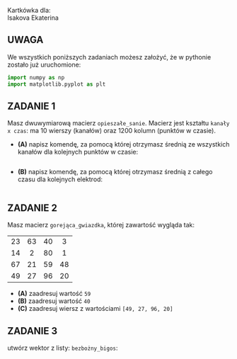 Kartkówka dla:  
Isakova Ekaterina

## UWAGA
We wszystkich poniższych zadaniach możesz założyć, że w pythonie zostało już uruchomione:
```python
import numpy as np
import matplotlib.pyplot as plt
```

## ZADANIE 1  

Masz dwuwymiarową macierz `opieszałe_sanie`. Macierz jest kształtu `kanały x czas`: ma 10 wierszy (kanałów) oraz 1200 kolumn (punktów w czasie).
* **(A)** napisz komendę, za pomocą której otrzymasz średnią ze wszystkich kanałów dla kolejnych punktów w czasie:
```

```
* **(B)** napisz komendę, za pomocą której otrzymasz średnią z całego czasu dla kolejnych elektrod:
```

```

## ZADANIE 2  

Masz macierz `gorejąca_gwiazdka`, której zawartość wygląda tak:
<table>
<tr>
<td align="center"> 23 </td>
<td align="center"> 63 </td>
<td align="center"> 40 </td>
<td align="center"> 3 </td>
</tr>
<tr>
<td align="center"> 14 </td>
<td align="center"> 2 </td>
<td align="center"> 80 </td>
<td align="center"> 1 </td>
</tr>
<tr>
<td align="center"> 67 </td>
<td align="center"> 21 </td>
<td align="center"> 59 </td>
<td align="center"> 48 </td>
</tr>
<tr>
<td align="center"> 49 </td>
<td align="center"> 27 </td>
<td align="center"> 96 </td>
<td align="center"> 20 </td>
</tr>
</table>

* **(A)** zaadresuj wartość `59`
* **(B)** zaadresuj wartość `40`
* **(C)** zaadresuj wiersz z wartościami `[49, 27, 96, 20]`

## ZADANIE 3  

utwórz wektor z listy: `bezbożny_bigos`:
```

```

